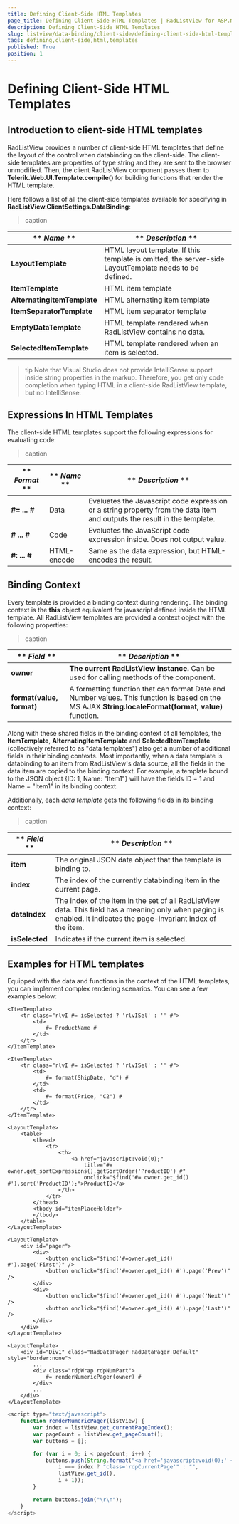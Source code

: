 ```yaml
---
title: Defining Client-Side HTML Templates
page_title: Defining Client-Side HTML Templates | RadListView for ASP.NET AJAX Documentation
description: Defining Client-Side HTML Templates
slug: listview/data-binding/client-side/defining-client-side-html-templates
tags: defining,client-side,html,templates
published: True
position: 1
---
```


# Defining Client-Side HTML Templates



## Introduction to client-side HTML templates

RadListView provides a number of client-side HTML templates that define the layout of the control when databinding on the client-side. The client-side templates are properties of type string and they are sent to the browser unmodified. Then, the client RadListView component passes them to **Telerik.Web.UI.Template.compile()** for building functions that render the HTML template.

Here follows a list of all the client-side templates available for specifying in **RadListView.ClientSettings.DataBinding**:


>caption  

|  ** *Name* **  |  ** *Description* **  |
| ------ | ------ |
| **LayoutTemplate** |HTML layout template. If this template is omitted, the server-side LayoutTemplate needs to be defined.|
| **ItemTemplate** |HTML item template|
| **AlternatingItemTemplate** |HTML alternating item template|
| **ItemSeparatorTemplate** |HTML item separator template|
| **EmptyDataTemplate** |HTML template rendered when RadListView contains no data.|
| **SelectedItemTemplate** |HTML template rendered when an item is selected.|

>tip Note that Visual Studio does not provide IntelliSense support inside string properties in the markup. Therefore, you get only code completion when typing HTML in a client-side RadListView template, but no IntelliSense.
>


## Expressions In HTML Templates

The client-side HTML templates support the following expressions for evaluating code:


>caption  

|  ** *Format* **  |  ** *Name* **  |  ** *Description* **  |
| ------ | ------ | ------ |
| **#= ... #** |Data|Evaluates the Javascript code expression or a string property from the data item and outputs the result in the template.|
| **# ... #** |Code|Evaluates the JavaScript code expression inside. Does not output value.|
| **#: ... #** |HTML-encode|Same as the data expression, but HTML-encodes the result.|

## Binding Context

Every template is provided a binding context during rendering. The binding context is the **this** object equivalent for javascript defined inside the HTML template. All RadListView templates are provided a context object with the following properties:


>caption  

|  ** *Field* **  |  ** *Description* **  |
| ------ | ------ |
| **owner** | **The current RadListView instance.** Can be used for calling methods of the component.|
| **format(value, format)** |A formatting function that can format Date and Number values. This function is based on the MS AJAX **String.localeFormat(format, value)** function.|

Along with these shared fields in the binding context of all templates, the **ItemTemplate**, **AlternatingItemTemplate** and **SelectedItemTemplate** (collectively referred to as "data templates") also get a number of additional fields in their binding contexts. Most importantly, when a data template is databinding to an item from RadListView's data source, all the fields in the data item are copied to the binding context. For example, a template bound to the JSON object {ID: 1, Name: "Item1"} will have the fields ID = 1 and Name = "Item1" in its binding context.

Additionally, each *data template* gets the following fields in its binding context:


>caption  

|  ** *Field* **  |  ** *Description* **  |
| ------ | ------ |
| **item** |The original JSON data object that the template is binding to.|
| **index** |The index of the currently databinding item in the current page.|
| **dataIndex** |The index of the item in the set of all RadListView data. This field has a meaning only when paging is enabled. It indicates the page-invariant index of the item.|
| **isSelected** |Indicates if the current item is selected.|

## Examples for HTML templates

Equipped with the data and functions in the context of the HTML templates, you can implement complex rendering scenarios. You can see a few examples below:

````ASP.NET
<ItemTemplate>
    <tr class="rlvI #= isSelected ? 'rlvISel' : '' #">
        <td>
            #= ProductName #
        </td>
    </tr>
</ItemTemplate>
````



````ASP.NET
<ItemTemplate>
    <tr class="rlvI #= isSelected ? 'rlvISel' : '' #">
        <td>
            #= format(ShipDate, "d") #
        </td>
        <td>
            #= format(Price, "C2") #
        </td>
    </tr>
</ItemTemplate>
````



````ASP.NET
<LayoutTemplate>
    <table>
        <thead>
            <tr>
                <th>
                    <a href="javascript:void(0);"
                    	title="#= owner.get_sortExpressions().getSortOrder('ProductID') #"
                    	onclick="$find('#= owner.get_id() #').sort('ProductID');">ProductID</a>
                </th>
            </tr>
        </thead>
        <tbody id="itemPlaceHolder">
        </tbody>
    </table>
</LayoutTemplate>
````



````ASP.NET
<LayoutTemplate>
    <div id="pager">
        <div>
            <button onclick="$find('#=owner.get_id() #').page('First')" />
            <button onclick="$find('#=owner.get_id() #').page('Prev')" />
        </div>
        <div>
            <button onclick="$find('#=owner.get_id() #').page('Next')" />
            <button onclick="$find('#=owner.get_id() #').page('Last')" />
        </div>
    </div>
</LayoutTemplate>
````





````ASP.NET
<LayoutTemplate>
    <div id="Div1" class="RadDataPager RadDataPager_Default" style="border:none">
        ...
        <div class="rdpWrap rdpNumPart">
            #= renderNumericPager(owner) #
        </div>
        ...
    </div>
</LayoutTemplate>
````
````JavaScript
<script type="text/javascript">
    function renderNumericPager(listView) {
        var index = listView.get_currentPageIndex();
        var pageCount = listView.get_pageCount();
        var buttons = [];

        for (var i = 0; i < pageCount; i++) {
            buttons.push(String.format("<a href='javascript:void(0);' {0} onclick='$find(\"{1}\").page({2});'><span>{2}</span></a>",
                i === index ? "class='rdpCurrentPage'" : "",
                listView.get_id(),
                i + 1));
        }

        return buttons.join("\r\n");
    }
</script>
````

 
